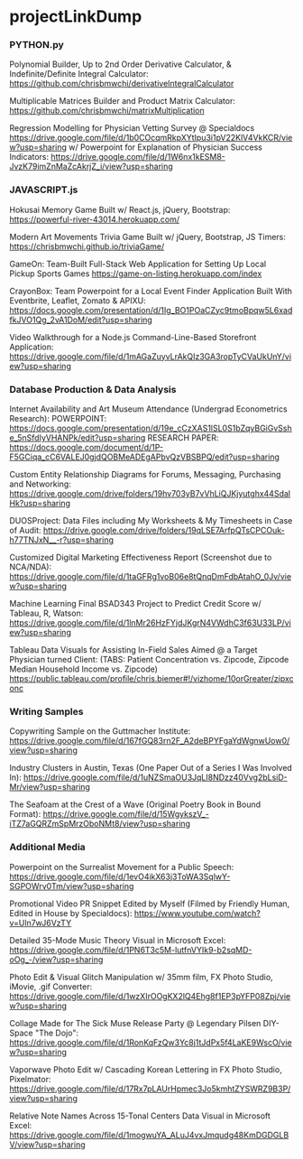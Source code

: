 # projectLinkDump

### PYTHON.py

Polynomial Builder, Up to 2nd Order Derivative Calculator, & Indefinite/Definite Integral Calculator: https://github.com/chrisbmwchi/derivativeIntegralCalculator

Multiplicable Matrices Builder and Product Matrix Calculator:
https://github.com/chrisbmwchi/matrixMultiplication

Regression Modelling for Physician Vetting Survey @ Specialdocs
https://drive.google.com/file/d/1b0COcqmRkpXYtIpu3i1pV22KlV4VkKCR/view?usp=sharing
w/ Powerpoint for Explanation of Physician Success Indicators:
https://drive.google.com/file/d/1W6nx1kESM8-JvzK79imZnMaZcAkrjZ_i/view?usp=sharing

### JAVASCRIPT.js

Hokusai Memory Game Built w/ React.js, jQuery, Bootstrap: 
https://powerful-river-43014.herokuapp.com/

Modern Art Movements Trivia Game Built w/ jQuery, Bootstrap, JS Timers:
https://chrisbmwchi.github.io/triviaGame/

GameOn: Team-Built Full-Stack Web Application for Setting Up Local Pickup Sports Games
https://game-on-listing.herokuapp.com/index

CrayonBox: Team Powerpoint for a Local Event Finder Application Built With Eventbrite, Leaflet, Zomato & APIXU:
https://docs.google.com/presentation/d/1Ig_BO1POaCZyc9tmoBpqw5L6xadfkJVO1Qg_2vA1DoM/edit?usp=sharing

Video Walkthrough for a Node.js Command-Line-Based Storefront Application:
https://drive.google.com/file/d/1mAGaZuyvLrAkQIz3GA3ropTyCVaUkUnY/view?usp=sharing

### Database Production & Data Analysis

Internet Availability and Art Museum Attendance (Undergrad Econometrics Research):
POWERPOINT: https://docs.google.com/presentation/d/19e_cCzXAS1lSL0S1bZqyBGiGvSshe_5nSfdIyVHANPk/edit?usp=sharing
RESEARCH PAPER: https://docs.google.com/document/d/1P-F5GCiqa_cC6VALEJ0gjdQOBMeADEgAPbvQzVBSBPQ/edit?usp=sharing

Custom Entity Relationship Diagrams for Forums, Messaging, Purchasing and Networking:
https://drive.google.com/drive/folders/19hv703yB7vVhLiQJKjyutghx44SdalHk?usp=sharing

DUOSProject: Data Files including My Worksheets & My Timesheets in Case of Audit:
https://drive.google.com/drive/folders/19qLSE7ArfpQTsCPCOuk-h77TNJxN__-r?usp=sharing

Customized Digital Marketing Effectiveness Report (Screenshot due to NCA/NDA):
https://drive.google.com/file/d/1taGFRg1voB06e8tQnqDmFdbAtahO_0Jv/view?usp=sharing

Machine Learning Final BSAD343 Project to Predict Credit Score w/ Tableau, R, Watson:
https://drive.google.com/file/d/1lnMr26HzFYjdJKgrN4VWdhC3f63U33LP/view?usp=sharing

Tableau Data Visuals for Assisting In-Field Sales Aimed @ a Target Physician turned Client:
(TABS: Patient Concentration vs. Zipcode, Zipcode Median Household Income vs. Zipcode)
https://public.tableau.com/profile/chris.biemer#!/vizhome/10orGreater/zipxconc

### Writing Samples

Copywriting Sample on the Guttmacher Institute:
https://drive.google.com/file/d/167fGQ83rn2F_A2deBPYFgaYdWgnwUow0/view?usp=sharing

Industry Clusters in Austin, Texas (One Paper Out of a Series I Was Involved In):
https://drive.google.com/file/d/1uNZSmaOU3JqLI8NDzz40Vvg2bLsiD-Mr/view?usp=sharing

The Seafoam at the Crest of a Wave (Original Poetry Book in Bound Format):
https://drive.google.com/file/d/15WgykszV_-iTZ7aGQRZmSpMrzOboNMt8/view?usp=sharing

### Additional Media

Powerpoint on the Surrealist Movement for a Public Speech:
https://drive.google.com/file/d/1evO4ikX63j3ToWA3SqlwY-SGPOWrv0Tm/view?usp=sharing

Promotional Video PR Snippet Edited by Myself (Filmed by Friendly Human, Edited in House by Specialdocs):
https://www.youtube.com/watch?v=Uln7wJ6VzTY

Detailed 35-Mode Music Theory Visual in Microsoft Excel:
https://drive.google.com/file/d/1PN6T3c5M-lutfnVYIk9-b2sqMD-oOg_-/view?usp=sharing

Photo Edit & Visual Glitch Manipulation w/ 35mm film, FX Photo Studio, iMovie, .gif Converter:
https://drive.google.com/file/d/1wzXIrOOgKX2lQ4Ehg8f1EP3pYFP08Zpj/view?usp=sharing

Collage Made for The Sick Muse Release Party @ Legendary Pilsen DIY-Space "The Dojo":
https://drive.google.com/file/d/1RonKqFzQw3Yc8j1tJdPx5f4LaKE9WscO/view?usp=sharing

Vaporwave Photo Edit w/ Cascading Korean Lettering in FX Photo Studio, Pixelmator:
https://drive.google.com/file/d/17Rx7pLAUrHpmec3Jo5kmhtZYSWRZ9B3P/view?usp=sharing

Relative Note Names Across 15-Tonal Centers Data Visual in Microsoft Excel:
https://drive.google.com/file/d/1mogwuYA_ALuJ4vxJmqudg48KmDGDGLBV/view?usp=sharing











